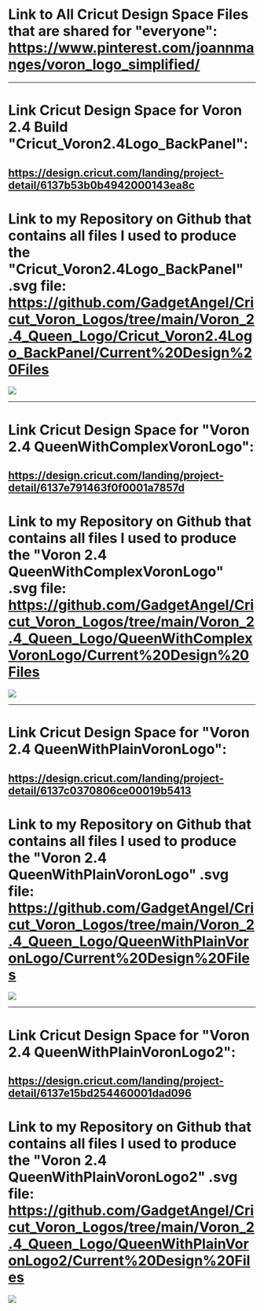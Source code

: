 # Link to All Cricut Design Space Files that are shared for "everyone": https://www.pinterest.com/joannmanges/voron_logo_simplified/

---

# Link Cricut Design Space for Voron 2.4 Build "Cricut_Voron2.4Logo_BackPanel":
## https://design.cricut.com/landing/project-detail/6137b53b0b4942000143ea8c

# Link to my Repository on Github that contains all files I used to produce the "Cricut_Voron2.4Logo_BackPanel" .svg file: https://github.com/GadgetAngel/Cricut_Voron_Logos/tree/main/Voron_2.4_Queen_Logo/Cricut_Voron2.4Logo_BackPanel/Current%20Design%20Files

<img src="https://github.com/GadgetAngel/VoronUsers/blob/Cricut_Voron_Logos_by_GadgetAngel/printer_mods/GadgetAngel/Cricut_Voron_Logos/images/Voron2.4_3Color.jpg?raw=true" />

---

# Link Cricut Design Space for "Voron 2.4 QueenWithComplexVoronLogo":
## https://design.cricut.com/landing/project-detail/6137e791463f0f0001a7857d

# Link to my Repository on Github that contains all files I used to produce the "Voron 2.4 QueenWithComplexVoronLogo" .svg file: https://github.com/GadgetAngel/Cricut_Voron_Logos/tree/main/Voron_2.4_Queen_Logo/QueenWithComplexVoronLogo/Current%20Design%20Files

<img src="https://github.com/GadgetAngel/VoronUsers/blob/Cricut_Voron_Logos_by_GadgetAngel/printer_mods/GadgetAngel/Cricut_Voron_Logos/images/QueenWithComplexVoronLogo.jpg?raw=true" />

---

# Link Cricut Design Space for "Voron 2.4 QueenWithPlainVoronLogo":
## https://design.cricut.com/landing/project-detail/6137c0370806ce00019b5413

# Link to my Repository on Github that contains all files I used to produce the "Voron 2.4 QueenWithPlainVoronLogo" .svg file: https://github.com/GadgetAngel/Cricut_Voron_Logos/tree/main/Voron_2.4_Queen_Logo/QueenWithPlainVoronLogo/Current%20Design%20Files

<img src="https://github.com/GadgetAngel/VoronUsers/blob/Cricut_Voron_Logos_by_GadgetAngel/printer_mods/GadgetAngel/Cricut_Voron_Logos/images/QueenWithPlainVoronLogo.png?raw=true" />

---

# Link Cricut Design Space for "Voron 2.4 QueenWithPlainVoronLogo2":
## https://design.cricut.com/landing/project-detail/6137e15bd254460001dad096

# Link to my Repository on Github that contains all files I used to produce the "Voron 2.4 QueenWithPlainVoronLogo2" .svg file: https://github.com/GadgetAngel/Cricut_Voron_Logos/tree/main/Voron_2.4_Queen_Logo/QueenWithPlainVoronLogo2/Current%20Design%20Files

<img src="https://github.com/GadgetAngel/VoronUsers/blob/Cricut_Voron_Logos_by_GadgetAngel/printer_mods/GadgetAngel/Cricut_Voron_Logos/images/QueenWithPlainVoronLogo2.png?raw=true" />

